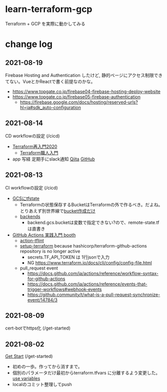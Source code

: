 # learn-terraform-gcp
Terraform + GCP を実際に動かしてみる

# change log

## 2021-08-19
Firebase Hosting and Authentication したけど, 静的ページにアクセス制限できてない。VueとかReactで書く前提なのかな。
- https://www.topgate.co.jp/firebase04-firebase-hosting-deploy-website
- https://www.topgate.co.jp/firebase05-firebase-authentication
  - https://firebase.google.com/docs/hosting/reserved-urls?hl=ja#sdk_auto-configuration

## 2021-08-14
CD workflowの設定 (/cicd)
- [Terraform再入門2020](https://qiita.com/minamijoyo/items/3a7467f70d145ac03324)
  - [Terraform職人入門](https://qiita.com/minamijoyo/items/1f57c62bed781ab8f4d7)
- app 写経 定期手にslack通知 [Qiita](https://qiita.com/donko_/items/6289bb31fecfce2cda79) [GitHub](https://github.com/donkomura/TerraformPractice)

## 2021-08-13
CI workflowの設定 (/cicd)
- [GCSにtfstate](https://qiita.com/kawakawaryuryu/items/58d8afbb21155c2e9572)
  - Terraformの状態保存するBucketはTerraformの外で作るべき。だよね。とりあえず別世界線で[bucket作成だけ](https://registry.terraform.io/providers/hashicorp/google/latest/docs/resources/storage_bucket)
  - [backends](https://www.terraform.io/docs/language/settings/backends/index.html)
    - backend.gcs.bucketは変数で指定できない?ので、remote-state.tfは直書き
- [GitHub Actions 実践入門 booth](https://miyajan.booth.pm/items/1865906)
  - [action-tflint](https://github.com/reviewdog/action-tflint)
  - [setup-terraform](https://github.com/hashicorp/setup-terraform) because hashicorp/terraform-github-actions repository is no longer active
    - secrets.TF_API_TOKEN は 1行jsonで入力
    - NG https://www.terraform.io/docs/cli/config/config-file.html
  - pull_request event
    - https://docs.github.com/ja/actions/reference/workflow-syntax-for-github-actions
    - https://docs.github.com/ja/actions/reference/events-that-trigger-workflows#webhook-events
    - https://github.community/t/what-is-a-pull-request-synchronize-event/14784/3

## 2021-08-09
cert-botでhttps化 (/get-started)

## 2021-08-02
[Get Start](https://learn.hashicorp.com/collections/terraform/gcp-get-started) (/get-started)
- 初めの一歩。作ってから消すまで。
- 個別のパラメータだけ最初からterraform.tfvars に分離するよう変更した。 [use variables](https://learn.hashicorp.com/tutorials/terraform/google-cloud-platform-variables)
- localのコミット整理してpush
